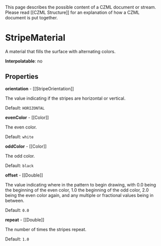 This page describes the possible content of a CZML document or stream.  Please read [[CZML Structure]] for an explanation of how a CZML document is put together.

# StripeMaterial

A material that fills the surface with alternating colors.

**Interpolatable**: no

## Properties

**orientation** - [[StripeOrientation]]

The value indicating if the stripes are horizontal or vertical.

Default: `HORIZONTAL`


**evenColor** - [[Color]]

The even color.

Default: `white`


**oddColor** - [[Color]]

The odd color.

Default: `black`


**offset** - [[Double]]

The value indicating where in the pattern to begin drawing, with 0.0 being the beginning of the even color, 1.0 the beginning of the odd color, 2.0 being the even color again, and any multiple or fractional values being in between.

Default: `0.0`


**repeat** - [[Double]]

The number of times the stripes repeat.

Default: `1.0`


